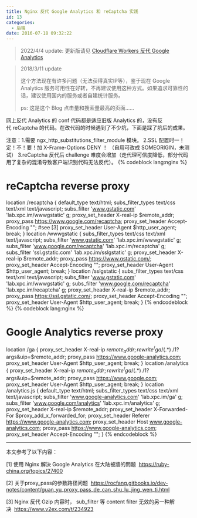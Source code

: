 ```yaml
---
title: Nginx 反代 Google Analytics 和 reCaptcha 实践
id: 13
categories:
  - 后端
date: 2016-07-18 09:32:22
---
```


> 2022/4/4 update:
> 更新版请见 [Cloudflare Workers 反代 Google Analytics](https://xiaopc.org/2022/04/04/%E6%97%A7%E6%96%87%E6%9B%B4%E6%96%B0-cloudflare-workers-%E5%8F%8D%E4%BB%A3-google-analytics/)

> 2018/3/11 update
> 
> 这个方法现在有许多问题（无法获得真实IP等），鉴于现在 Google Analytics 服务可用性在好转，不再建议使用这种方式。如果追求可靠性的话，建议使用国内的服务或者自建统计服务。
> 
> ps: 这是这个 Blog 点击量和搜索量最高的页面......

网上反代 Analytics 的 conf 代码都是适应旧版 Analytics 的，没有反代 reCaptcha 的代码。在改代码的时候遇到了不少坑，下面是踩了坑后的成果。

<!--more-->

注意：1.需要 ngx_http_substitutions_filter_module 模块。
2.SSL 配置时一！定！不！要！加 X-Frame-Options DENY ！ （自用可改成 SOMEORIGIN，未测试）
3.reCaptcha 反代后 challenge 难度会增加（走代理可信度降低，部分代码用了复杂的混淆导致客户端识别代码无法反代）。
{% codeblock lang:nginx %}
# reCaptcha reverse proxy
 location /recaptcha {
     default_type text/html;
     subs_filter_types text/css text/xml text/javascript;
     subs_filter 'www.gstatic.com' 'lab.xpc.im/wwwgstatic' g;
     proxy_set_header X-real-ip $remote_addr;
     proxy_pass https://www.google.com/recaptcha;
     proxy_set_header Accept-Encoding ""; #see [3]
     proxy_set_header User-Agent $http_user_agent;
     break;
 }
 location /wwwgstatic {
     subs_filter_types text/css text/xml text/javascript;
     subs_filter 'www.gstatic.com' 'lab.xpc.im/wwwgstatic' g;
     subs_filter 'www.google.com/recaptcha' 'lab.xpc.im/recaptcha' g;
     subs_filter 'ssl.gstatic.com' 'lab.xpc.im/sslgstatic' g;
     proxy_set_header X-real-ip $remote_addr;
     proxy_pass https://www.gstatic.com/;
     proxy_set_header Accept-Encoding "";
     proxy_set_header User-Agent $http_user_agent;
     break;
 }
 location /sslgstatic {
     subs_filter_types text/css text/xml text/javascript;
     subs_filter 'www.gstatic.com' 'lab.xpc.im/wwwgstatic' g;
     subs_filter 'www.google.com/recaptcha' 'lab.xpc.im/recaptcha' g;
     proxy_set_header X-real-ip $remote_addr;
     proxy_pass https://ssl.gstatic.com/;
     proxy_set_header Accept-Encoding "";
     proxy_set_header User-Agent $http_user_agent;
     break;
 }
{% endcodeblock %}
{% codeblock lang:nginx %}
# Google Analytics reverse proxy
 location /ga {
     proxy_set_header X-real-ip $remote_addr;
     rewrite ^/ga/(.*)$ /$1?$args&amp;uip=$remote_addr;
     proxy_pass https://www.google-analytics.com;
     proxy_set_header User-Agent $http_user_agent;
     break;
 }
 location /analytics {
     proxy_set_header X-real-ip $remote_addr;
     rewrite ^/ga/(.*)$ /$1?$args&amp;uip=$remote_addr;
     proxy_pass https://www.google.com;
     proxy_set_header User-Agent $http_user_agent;
     break;
 }
 location /analytics.js {
     default_type text/html;
     subs_filter_types text/css text/xml text/javascript;
     subs_filter 'www.google-analytics.com' 'lab.xpc.im/ga' g;
     subs_filter 'www.google.com/analytics' 'lab.xpc.im/analytics' g;
     proxy_set_header X-real-ip $remote_addr;
     proxy_set_header X-Forwarded-For $proxy_add_x_forwarded_for;
     proxy_set_header Referer https://www.google-analytics.com;
     proxy_set_header Host www.google-analytics.com;
     proxy_pass https://www.google-analytics.com;
     proxy_set_header Accept-Encoding "";
 }
{% endcodeblock %}

* * *

本文参考了以下内容：

[1] 使用 Nginx 解決 Google Analytics 在大陆被牆的問題  https://ruby-china.org/topics/27400

[2] 关于proxy_pass的参数路径问题  https://rocfang.gitbooks.io/dev-notes/content/guan_yu_proxy_pass_de_can_shu_lu_jing_wen_ti.html

[3] Nginx 反代 Gzip 内容时， sub_filter 等 content filter 无效的另一种解决  https://www.v2ex.com/t/234923

